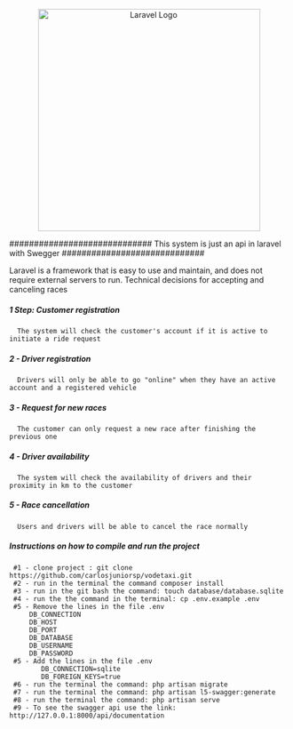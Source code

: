 <p align="center"><a href="https://laravel.com" target="_blank"><img src="https://raw.githubusercontent.com/laravel/art/master/logo-lockup/5%20SVG/2%20CMYK/1%20Full%20Color/laravel-logolockup-cmyk-red.svg" width="400" alt="Laravel Logo"></a></p>

############################# This system is just an api in laravel with Swegger #############################

Laravel is a framework that is easy to use and maintain, and does not require external servers to run.
Technical decisions for accepting and canceling races
##### 1 Step: Customer registration
      The system will check the customer's account if it is active to initiate a ride request
        
##### 2 - Driver registration
      Drivers will only be able to go "online" when they have an active account and a registered vehicle
            
##### 3 - Request for new races
      The customer can only request a new race after finishing the previous one
    
##### 4 - Driver availability
      The system will check the availability of drivers and their proximity in km to the customer
    
##### 5 - Race cancellation
      Users and drivers will be able to cancel the race normally
      
##### Instructions on how to compile and run the project #####
     #1 - clone project : git clone https://github.com/carlosjuniorsp/vodetaxi.git
     #2 - run in the terminal the command composer install
     #3 - run in the git bash the command: touch database/database.sqlite
     #4 - run the the command in the terminal: cp .env.example .env
     #5 - Remove the lines in the file .env
         DB_CONNECTION
         DB_HOST
         DB_PORT
         DB_DATABASE
         DB_USERNAME
         DB_PASSWORD
     #5 - Add the lines in the file .env
            DB_CONNECTION=sqlite
            DB_FOREIGN_KEYS=true
     #6 - run the terminal the command: php artisan migrate
     #7 - run the terminal the command: php artisan l5-swagger:generate
     #8 - run the terminal the command: php artisan serve
     #9 - To see the swagger api use the link: http://127.0.0.1:8000/api/documentation
